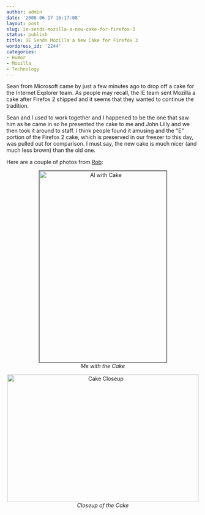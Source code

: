 ```yaml
---
author: admin
date: '2008-06-17 16:17:08'
layout: post
slug: ie-sends-mozilla-a-new-cake-for-firefox-3
status: publish
title: IE Sends Mozilla a New Cake for Firefox 3
wordpress_id: '2244'
categories:
- Humor
- Mozilla
- Technology
---
```

Sean from Microsoft came by just a few minutes ago to drop off a cake for the Internet Explorer team. As people may recall, the IE team sent Mozilla a cake after Firefox 2 shipped and it seems that they wanted to continue the tradition.

Sean and I used to work together and I happened to be the one that saw him as he came in so he presented the cake to me and John Lilly and we then took it around to staff. I think people found it amusing and the "E" portion of the Firefox 2 cake, which is preserved in our freezer to this day, was pulled out for comparison. I must say, the new cake is much nicer (and much less brown) than the old one.

Here are a couple of photos from <a href="http://www.flickr.com/photos/robceemoz/">Rob</a>:
<p align="center"><a href="http://www.flickr.com/photos/robceemoz/2587912633/"><img src="http://farm4.static.flickr.com/3122/2587912633_9084fecde4.jpg" width="333" height="500" alt="Al with Cake" border="1"></a><br><em>Me with the Cake</em></p>
<p align="center"><a href="http://www.flickr.com/photos/robceemoz/2588746706/"><img src="http://farm4.static.flickr.com/3077/2588746706_e393a221d9.jpg" width="500" height="333" alt="Cake Closeup"></a><br><em>Closeup of the Cake</em></p>
